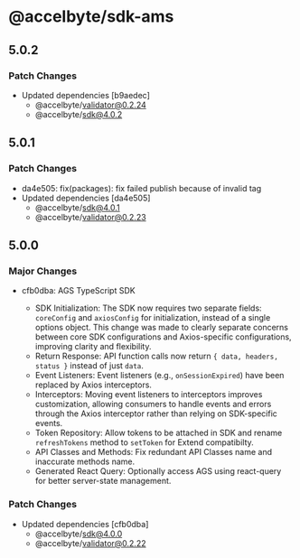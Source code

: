 # @accelbyte/sdk-ams

## 5.0.2

### Patch Changes

- Updated dependencies [b9aedec]
  - @accelbyte/validator@0.2.24
  - @accelbyte/sdk@4.0.2

## 5.0.1

### Patch Changes

- da4e505: fix(packages): fix failed publish because of invalid tag
- Updated dependencies [da4e505]
  - @accelbyte/sdk@4.0.1
  - @accelbyte/validator@0.2.23

## 5.0.0

### Major Changes

- cfb0dba: AGS TypeScript SDK

  - SDK Initialization: The SDK now requires two separate fields: `coreConfig` and `axiosConfig` for initialization, instead of a single options object. This change was made to clearly separate concerns between core SDK configurations and Axios-specific configurations, improving clarity and flexibility.
  - Return Response: API function calls now return `{ data, headers, status }` instead of just `data`.
  - Event Listeners: Event listeners (e.g., `onSessionExpired`) have been replaced by Axios interceptors.
  - Interceptors: Moving event listeners to interceptors improves customization, allowing consumers to handle events and errors through the Axios interceptor rather than relying on SDK-specific events.
  - Token Repository: Allow tokens to be attached in SDK and rename `refreshTokens` method to `setToken` for Extend compatibilty.
  - API Classes and Methods: Fix redundant API Classes name and inaccurate methods name.
  - Generated React Query: Optionally access AGS using react-query for better server-state management.

### Patch Changes

- Updated dependencies [cfb0dba]
  - @accelbyte/sdk@4.0.0
  - @accelbyte/validator@0.2.22
